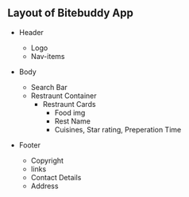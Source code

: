 
## Layout of Bitebuddy App

* Header
    - Logo 
    - Nav-items

* Body 
    - Search Bar
    - Restraunt Container
      - Restraunt Cards
        - Food img
        - Rest Name
        - Cuisines, Star rating, Preperation Time
* Footer
    - Copyright
    - links
    - Contact Details
    - Address
